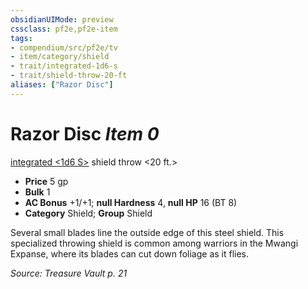 ```yaml
---
obsidianUIMode: preview
cssclass: pf2e,pf2e-item
tags:
- compendium/src/pf2e/tv
- item/category/shield
- trait/integrated-1d6-s
- trait/shield-throw-20-ft
aliases: ["Razor Disc"]
---
```

# Razor Disc *Item 0*  
[integrated <1d6 S>](rules/traits/integrated-tv.md)  shield throw <20 ft.>  

- **Price** 5 gp
- **Bulk** 1
- **AC Bonus** +1/+1; **null Hardness** 4, **null HP** 16 (BT 8)
- **Category** Shield; **Group** Shield 

Several small blades line the outside edge of this steel shield. This specialized throwing shield is common among warriors in the Mwangi Expanse, where its blades can cut down foliage as it flies.

*Source: Treasure Vault p. 21*